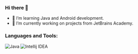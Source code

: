### Hi there 👋
- 🌱 I’m learning Java and Android development.
- 🔭 I’m currently working on projects from JetBrains Academy.

### Languages and Tools:
<b></b>
![Java](https://img.shields.io/badge/-Java-4B4F59?style=for-the-badge&logo=Java)
![Intellij IDEA](https://img.shields.io/badge/-Intellij_IDEA-4B4F59?style=for-the-badge&logo=intellij-idea)

<!--
[![Victoria's github stats](https://github-readme-stats.vercel.app/api?username=rudimentum&theme=dark)](https://github.com/anuraghazra/github-readme-stats)
-->
